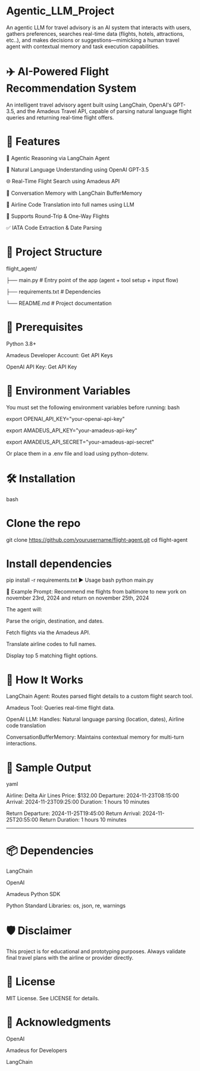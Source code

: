 # Agentic_LLM_Project
An agentic LLM for travel advisory is an AI system that interacts with users, gathers preferences, searches real-time data (flights, hotels, attractions, etc..), and makes decisions or suggestions—mimicking a human travel agent with contextual memory and task execution capabilities.

# ✈️ AI-Powered Flight Recommendation System
An intelligent travel advisory agent built using LangChain, OpenAI's GPT-3.5, and the Amadeus Travel API, capable of parsing natural language flight queries and returning real-time flight offers.

# 🚀 Features
🧠 Agentic Reasoning via LangChain Agent

💬 Natural Language Understanding using OpenAI GPT-3.5

🌐 Real-Time Flight Search using Amadeus API

📝 Conversation Memory with LangChain BufferMemory

🔎 Airline Code Translation into full names using LLM

📅 Supports Round-Trip & One-Way Flights

✅ IATA Code Extraction & Date Parsing


# 📁 Project Structure
flight_agent/

├── main.py               # Entry point of the app (agent + tool setup + input flow)

├── requirements.txt      # Dependencies

└── README.md             # Project documentation



# 🔧 Prerequisites
Python 3.8+

Amadeus Developer Account: Get API Keys

OpenAI API Key: Get API Key


# 🔐 Environment Variables
You must set the following environment variables before running:
bash

export OPENAI_API_KEY="your-openai-api-key"

export AMADEUS_API_KEY="your-amadeus-api-key"

export AMADEUS_API_SECRET="your-amadeus-api-secret"

Or place them in a .env file and load using python-dotenv.


# 🛠️ Installation
bash
# Clone the repo
git clone https://github.com/yourusername/flight-agent.git
cd flight-agent


# Install dependencies
pip install -r requirements.txt
▶️ Usage
bash
python main.py

💬 Example Prompt:
Recommend me flights from baltimore to new york on november 23rd, 2024 and return on november 25th, 2024

The agent will:

Parse the origin, destination, and dates.

Fetch flights via the Amadeus API.

Translate airline codes to full names.

Display top 5 matching flight options.


# 🧩 How It Works
LangChain Agent: Routes parsed flight details to a custom flight search tool.

Amadeus Tool: Queries real-time flight data.

OpenAI LLM: Handles: Natural language parsing (location, dates), Airline code translation

ConversationBufferMemory: Maintains contextual memory for multi-turn interactions.

# 🧪 Sample Output
yaml

Airline: Delta Air Lines
Price: $132.00
Departure: 2024-11-23T08:15:00
Arrival: 2024-11-23T09:25:00
Duration: 1 hours 10 minutes

Return Departure: 2024-11-25T19:45:00
Return Arrival: 2024-11-25T20:55:00
Return Duration: 1 hours 10 minutes

----------------------------------------


# 📦 Dependencies
LangChain

OpenAI

Amadeus Python SDK

Python Standard Libraries: os, json, re, warnings


# 🛡️ Disclaimer
This project is for educational and prototyping purposes. Always validate final travel plans with the airline or provider directly.


# 📜 License
MIT License. See LICENSE for details.


# 🙌 Acknowledgments
OpenAI

Amadeus for Developers

LangChain

